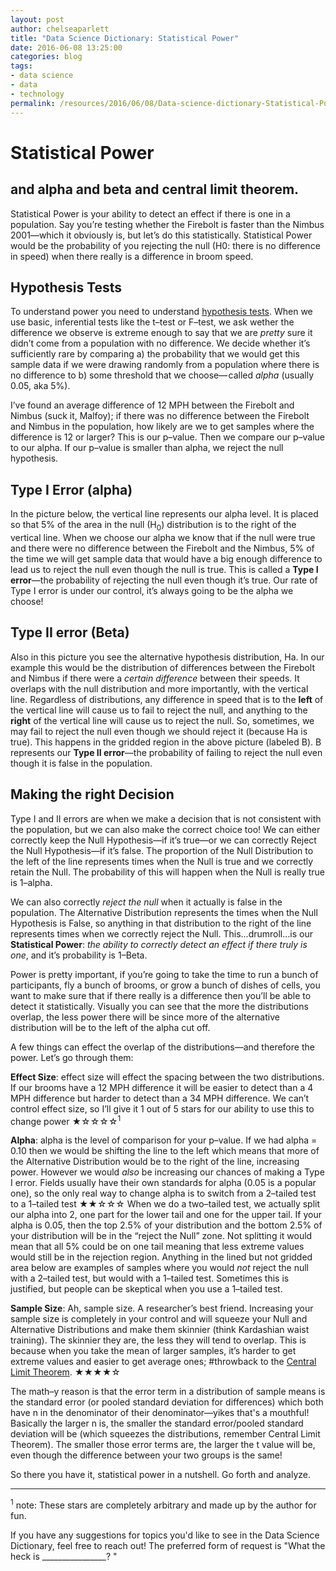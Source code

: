 ```yaml
---
layout: post
author: chelseaparlett
title: "Data Science Dictionary: Statistical Power"
date: 2016-06-08 13:25:00
categories: blog
tags:
- data science
- data
- technology
permalink: /resources/2016/06/08/Data-science-dictionary-Statistical-Power
---
```


# Statistical Power
## and alpha and beta and central limit theorem.

Statistical Power is your ability to detect an effect if there is one in a population. Say you’re testing whether the Firebolt is faster than the Nimbus 2001&mdash;which it obviously is, but let’s do this statistically. Statistical Power would be the probability of you rejecting the null (H0: there is no difference in speed) when there really is a difference in broom speed.

## Hypothesis Tests
To understand power you need to understand [hypothesis tests](https://medium.com/@chelseaparlett/basic-hypothesis-tests-clear-statistics-5d99f6af208c#.9wj8svmme). When we use basic, inferential tests like the t&ndash;test or F&ndash;test, we ask wether the difference we observe is extreme enough to say that we are *pretty* sure it didn’t come from a population with no difference. We decide whether it’s sufficiently rare by comparing a) the probability that we would get this sample data if we were drawing randomly from a population where there is no difference to b) some threshold that we choose&mdash; called *alpha* (usually 0.05, aka 5%).

I’ve found an average difference of 12 MPH between the Firebolt and Nimbus (suck it, Malfoy); if there was no difference between the Firebolt and Nimbus in the population, how likely are we to get samples where the difference is 12 or larger? This is our p&ndash;value. Then we compare our p&ndash;value to our alpha. If our p&ndash;value is smaller than alpha, we reject the null hypothesis.

## Type I Error (alpha)
In the picture below, the vertical line represents our alpha level. It is placed so that 5% of the area in the null (H<sub>0</sub>) distribution is to the right of the vertical line. When we choose our alpha we know that if the null were true and there were no difference between the Firebolt and the Nimbus, 5% of the time we will get sample data that would have a big enough difference to lead us to reject the null even though the null is true. This is called a **Type I error**&mdash;the probability of rejecting the null even though it’s true. Our rate of Type I error is under our control, it’s always going to be the alpha we choose!

## Type II error (Beta)
Also in this picture you see the alternative hypothesis distribution, Ha. In our example this would be the distribution of differences between the Firebolt and Nimbus if there were a *certain difference* between their speeds. It overlaps with the null distribution and more importantly, with the vertical line. Regardless of distributions, any difference in speed that is to the **left** of the vertical line will cause us to fail to reject the null, and anything to the **right** of the vertical line will cause us to reject the null. So, sometimes, we may fail to reject the null even though we should reject it (because Ha is true). This happens in the gridded region in the above picture (labeled &Beta;). &Beta; represents our **Type II error**&mdash;the probability of failing to reject the null even though it is false in the population.

## Making the right Decision
Type I and II errors are when we make a decision that is not consistent with the population, but we can also make the correct choice too! We can either correctly keep the Null Hypothesis&mdash;if it’s true&mdash;or we can correctly Reject the Null Hypothesis&mdash;if it’s false. The proportion of the Null Distribution to the left of the line represents times when the Null is true and we correctly retain the Null. The probability of this will happen when the Null is really true is 1&ndash;alpha.

We can also correctly *reject the null* when it actually is false in the population. The Alternative Distribution represents the times when the Null Hypothesis is False, so anything in that distribution to the right of the line represents times when we correctly reject the Null. This...drumroll...is our **Statistical Power**: *the ability to correctly detect an effect if there truly is one*, and it’s probability is 1&ndash;Beta.

Power is pretty important, if you’re going to take the time to run a bunch of participants, fly a bunch of brooms, or grow a bunch of dishes of cells, you want to make sure that if there really is a difference then you’ll be able to detect it statistically. Visually you can see that the more the distributions overlap, the less power there will be since more of the alternative distribution will be to the left of the alpha cut off.

A few things can effect the overlap of the distributions&mdash;and therefore the power. Let’s go through them:

**Effect Size**: effect size will effect the spacing between the two distributions. If our brooms have a 12 MPH difference it will be easier to detect than a 4 MPH difference but harder to detect than a 34 MPH difference. We can’t control effect size, so I’ll give it 1 out of 5 stars for our ability to use this to change power ★☆☆☆☆<sup>1</sup>

**Alpha**: alpha is the level of comparison for your p&ndash;value. If we had alpha = 0.10 then we would be shifting the line to the left which means that more of the Alternative Distribution would be to the right of the line, increasing power. However we would *also* be increasing our chances of making a Type I error. Fields usually have their own standards for alpha (0.05 is a popular one), so the only real way to change alpha is to switch from a 2&ndash;tailed test to a 1&ndash;tailed test  ★★☆☆☆
When we do a two&ndash;tailed test, we actually split our alpha into 2, one part for the lower tail and one for the upper tail. If your alpha is 0.05, then the top 2.5% of your distribution and the bottom 2.5% of your distribution will be in the “reject the Null” zone. Not splitting it would mean that all 5% could be on one tail meaning that less extreme values would still be in the rejection region. Anything in the lined but not gridded area below are examples of samples where you would *not* reject the null with a 2&ndash;tailed test, but would with a 1&ndash;tailed test. Sometimes this is justified, but people can be skeptical when you use a 1&ndash;tailed test.

**Sample Size**: Ah, sample size. A researcher’s best friend. Increasing your sample size is completely in your control and will squeeze your Null and Alternative Distributions and make them skinnier (think Kardashian waist training). The skinnier they are, the less they will tend to overlap. This is because when you take the mean of larger samples, it’s harder to get extreme values and easier to get average ones; #throwback to the [Central Limit Theorem](https://medium.com/@chelseaparlett/the-central-limit-theorem-clear-statistics-278b80fd6f9f#.uwqqvm66p). ★★★★☆

The math&ndash;y reason is that the error term in a distribution of sample means is the standard error (or pooled standard deviation for differences) which both have n in the denominator of their denominator&mdash;yikes that's a mouthful! Basically the larger n is, the smaller the standard error/pooled standard deviation will be (which squeezes the distributions, remember Central Limit Theorem). The smaller those error terms are, the larger the t value will be, even though the difference between your two groups is the same!


So there you have it, statistical power in a nutshell. Go forth and analyze.

***

<sup>1</sup> note: These stars are completely arbitrary and made up by the author for fun.

If you have any suggestions for topics you'd like to see in the Data Science Dictionary, feel free to reach out! The preferred form of request is "What the heck is ________________? "
